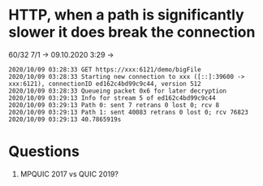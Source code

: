 # HTTP, when a path is significantly slower it does break the connection 
60/32 7/1 -> 09.10.2020 3:29 -> 
```
2020/10/09 03:28:33 GET https://xxx:6121/demo/bigFile
2020/10/09 03:28:33 Starting new connection to xxx ([::]:39600 -> xxx:6121), connectionID ed162c4bd99c9c44, version 512
2020/10/09 03:28:33 Queueing packet 0x6 for later decryption
2020/10/09 03:29:13 Info for stream 5 of ed162c4bd99c9c44
2020/10/09 03:29:13 Path 0: sent 7 retrans 0 lost 0; rcv 8
2020/10/09 03:29:13 Path 1: sent 40083 retrans 0 lost 0; rcv 76823
2020/10/09 03:29:13 40.7865919s
```

# Questions
1. MPQUIC 2017 vs QUIC 2019?